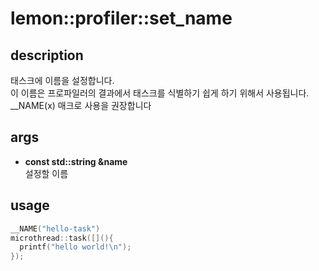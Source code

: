 lemon::profiler::set_name
====

description
----
태스크에 이름을 설정합니다.<br>
이 이름은 프로파일러의 결과에서 태스크를 식별하기 쉽게 하기 위해서 사용됩니다.<br>
__NAME(x) 매크로 사용을 권장합니다

args
----
* __const std::string &name__<br>
  설정할 이름

usage
----
```C++
__NAME("hello-task")
microthread::task([](){
  printf("hello world!\n");
});
```
